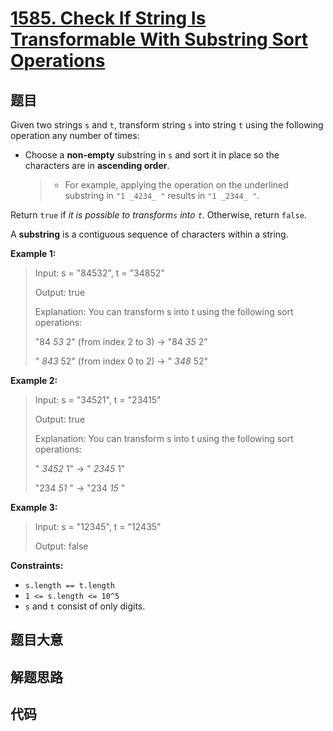 # [1585. Check If String Is Transformable With Substring Sort Operations](https://leetcode.com/problems/check-if-string-is-transformable-with-substring-sort-operations/)

## 题目

Given two strings `s` and `t`, transform string `s` into string `t` using the
following operation any number of times:

- Choose a **non-empty** substring in `s` and sort it in place so the characters are in **ascending order**.
  > - For example, applying the operation on the underlined substring in `"1 _4234_ "` results in `"1 _2344_ "`.

Return `true` if _it is possible to transform`s` into `t`_. Otherwise, return
`false`.

A **substring** is a contiguous sequence of characters within a string.

**Example 1:**

> Input: s = "84532", t = "34852"
>
> Output: true
>
> Explanation: You can transform s into t using the following sort operations:
>
> "84 _53_ 2" (from index 2 to 3) -> "84 _35_ 2"
>
> " _843_ 52" (from index 0 to 2) -> " _348_ 52"

**Example 2:**

> Input: s = "34521", t = "23415"
>
> Output: true
>
> Explanation: You can transform s into t using the following sort operations:
>
> " _3452_ 1" -> " _2345_ 1"
>
> "234 _51_ " -> "234 _15_ "

**Example 3:**

> Input: s = "12345", t = "12435"
>
> Output: false

**Constraints:**

- `s.length == t.length`
- `1 <= s.length <= 10^5`
- `s` and `t` consist of only digits.

## 题目大意

## 解题思路

## 代码

```javascript

```
